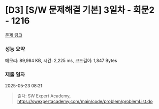 # [D3] [S/W 문제해결 기본] 3일차 - 회문2 - 1216 

[문제 링크](https://swexpertacademy.com/main/code/problem/problemDetail.do?contestProbId=AV14Rq5aABUCFAYi) 

### 성능 요약

메모리: 89,984 KB, 시간: 2,225 ms, 코드길이: 1,847 Bytes

### 제출 일자

2025-05-23 08:21



> 출처: SW Expert Academy, https://swexpertacademy.com/main/code/problem/problemList.do